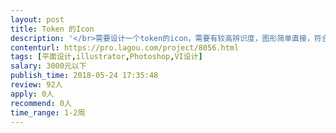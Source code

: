 ```yaml
---                
layout: post       
title: Token 的Icon           
description: '</br>需要设计一个token的icon，需要有较高辨识度，图形简单直接，符合公司对外输出的价值。需要熟练使用PS，AI。</br>'     
contenturl: https://pro.lagou.com/project/8056.html      
tags: [平面设计,illustrator,Photoshop,VI设计]            
salary: 3000元以下          
publish_time: 2018-05-24 17:35:48         
review: 92人                   
apply: 0人                   
recommend: 0人                   
time_range: 1-2周              
---                 
```

